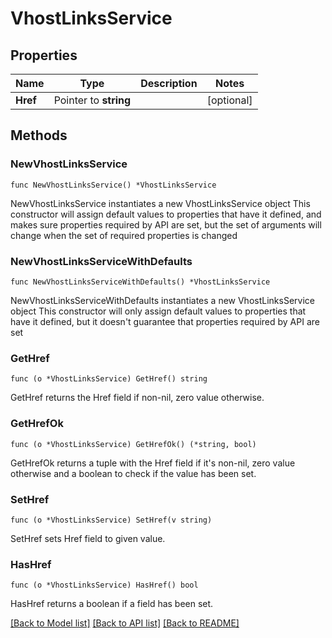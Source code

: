 # VhostLinksService

## Properties

Name | Type | Description | Notes
------------ | ------------- | ------------- | -------------
**Href** | Pointer to **string** |  | [optional] 

## Methods

### NewVhostLinksService

`func NewVhostLinksService() *VhostLinksService`

NewVhostLinksService instantiates a new VhostLinksService object
This constructor will assign default values to properties that have it defined,
and makes sure properties required by API are set, but the set of arguments
will change when the set of required properties is changed

### NewVhostLinksServiceWithDefaults

`func NewVhostLinksServiceWithDefaults() *VhostLinksService`

NewVhostLinksServiceWithDefaults instantiates a new VhostLinksService object
This constructor will only assign default values to properties that have it defined,
but it doesn't guarantee that properties required by API are set

### GetHref

`func (o *VhostLinksService) GetHref() string`

GetHref returns the Href field if non-nil, zero value otherwise.

### GetHrefOk

`func (o *VhostLinksService) GetHrefOk() (*string, bool)`

GetHrefOk returns a tuple with the Href field if it's non-nil, zero value otherwise
and a boolean to check if the value has been set.

### SetHref

`func (o *VhostLinksService) SetHref(v string)`

SetHref sets Href field to given value.

### HasHref

`func (o *VhostLinksService) HasHref() bool`

HasHref returns a boolean if a field has been set.


[[Back to Model list]](../README.md#documentation-for-models) [[Back to API list]](../README.md#documentation-for-api-endpoints) [[Back to README]](../README.md)


